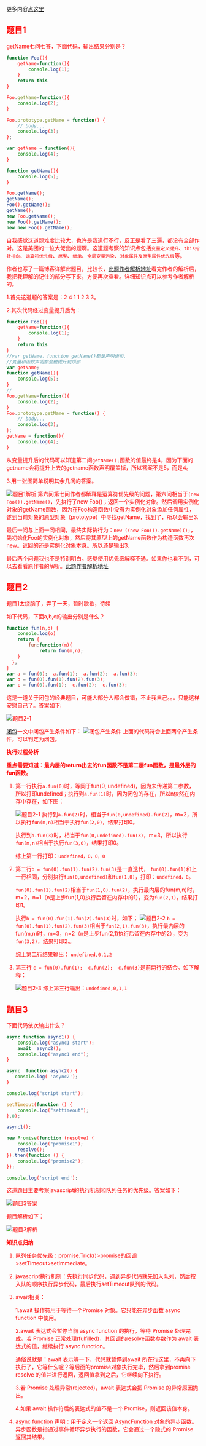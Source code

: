 更多内容[点这里](https://blog.csdn.net/w1418899532/article/details/91446177)

## <font color="red">题目1
getName七问七答，下面代码，输出结果分别是？

```javascript
function Foo(){
    getName=function(){
        console.log(1);
    }
    return this
}

Foo.getName=function(){
    console.log(2);
}

Foo.prototype.getName = function() {
    // body...
    console.log(3);
};

var getName = function(){
    console.log(4);
}

function getName(){
    console.log(5);
}

Foo.getName();
getName();
Foo().getName();
getName();
new Foo.getName();
new Foo().getName();
new new Foo().getName();
```

自我感觉这道题难度比较大，也许是我道行不行，反正是看了三遍，都没有全部作对。这是美团的一位大佬出的题啊。这道题考察的知识点包括`变量定义提升`、`this指针指向`、`运算符优先级`、`原型`、`继承`、`全局变量污染`、`对象属性及原型属性优先级`等。

作者也写了一篇博客详解此题目，比较长，[此题作者解析地址](https://www.cnblogs.com/xxcanghai/archive/2016/02/14/5189353.html)看完作者的解析后，我把我理解的记住的部分写下来，方便再次查看。详细知识点可以参考作者解析的。

1.首先这道题的答案是：2 4 1 1 2 3 3。

2.其次代码经过变量提升后为：

```javascript
function Foo(){
    getName=function(){
        console.log(1);
    }
    return this
}
//var getName，function getName()都是声明语句,
//变量和函数声明都会被提升到顶部
var getName;
function getName(){
    console.log(5);
}
//
Foo.getName=function(){
    console.log(2);
}
Foo.prototype.getName = function() {
    // body...
    console.log(3);
};
getName = function(){
    console.log(4);
}   
```
从变量提升后的代码可以知道第二问`getName();`函数的值最终是4，因为下面的getname会将提升上去的getname函数声明覆盖掉，所以答案不是5，而是4。

3.用一张图简单说明其余几问的答案。


![题目1解析](https://img-blog.csdnimg.cn/2019061117355729.png?x-oss-process=image/watermark,type_ZmFuZ3poZW5naGVpdGk,shadow_10,text_aHR0cHM6Ly9ibG9nLmNzZG4ubmV0L3cxNDE4ODk5NTMy,size_16,color_FFFFFF,t_70)
第六问第七问作者都解释是运算符优先级的问题，第六问相当于`(new Foo()).getName()`，先执行了new Foo()；返回一个实例化对象。然后调用实例化对象的getName函数，因为在Foo构造函数中没有为实例化对象添加任何属性，遂到当前对象的原型对象（prototype）中寻找getName，找到了，所以会输出3.

最后一问与上面一问相同，最终实际执行为：`new ((new Foo()).getName)();`，先初始化Foo的实例化对象，然后将其原型上的getName函数作为构造函数再次new。返回的还是实例化对象本身。所以还是输出3.

最后两个问题我也不是特别明白。感觉使用优先级解释不通。如果你也看不到，可以去看看原作者的解析。[此题作者解析地址](https://www.cnblogs.com/xxcanghai/archive/2016/02/14/5189353.html)

## <font color="red">题目2
题目1太烧脑了，弄了一天，暂时歇歇，待续

如下代码，下面a,b,c的输出分别是什么？

```javascript
function fun(n,o) {
    console.log(o)
    return {
        fun:function(m){
            return fun(m,n);
    }
  };
}
var a = fun(0);  a.fun(1);  a.fun(2);  a.fun(3);
var b = fun(0).fun(1).fun(2).fun(3);
var c = fun(0).fun(1);  c.fun(2);  c.fun(3);
```

这是一道关于闭包的经典题目，可能大部分人都会做错，不止我自己。。。只能这样安慰自己了。答案如下:

![题目2-1](https://img-blog.csdnimg.cn/20190612172013912.png?x-oss-process=image/watermark,type_ZmFuZ3poZW5naGVpdGk,shadow_10,text_aHR0cHM6Ly9ibG9nLmNzZG4ubmV0L3cxNDE4ODk5NTMy,size_16,color_FFFFFF,t_70)

[闭包](https://blog.csdn.net/w1418899532/article/details/84785314)一文中闭包产生条件如下：
![闭包产生条件](https://img-blog.csdnimg.cn/20190612162024496.png)
上面的代码符合上面两个产生条件，可以判定为闭包。

**执行过程分析**

**重点需要知道：最内层的return出去的fun函数不是第二层fun函数，是最外层的fun函数。**

1. 第一行执行`a.fun(0)`时，等同于fun(0, undefined)，因为未传递第二参数，所以打印undefined；执行到`a.fun(1)`时，因为闭包的存在，所以n依然在内存中存在，如下图：

    ![题目2-1](https://img-blog.csdnimg.cn/20190612163149195.png)
执行到`a.fun(2)`时，相当于`fun(0,undefined).fun(2)`，m=2，所以执行`fun(m,n)`相当于执行`fun(2,0)`，结果打印0。

    执行到`a.fun(3)`时，相当于`fun(0,undefined).fun(3)`，m=3，所以执行`fun(m,n)`相当于执行`fun(3,0)`，结果打印0。

    综上第一行打印：`undefined，0，0，0`

2. 第二行`b = fun(0).fun(1).fun(2).fun(3)`是一直迭代， `fun(0).fun(1)`和上一行相同，分别执行`fun(0,undefined)`和`fun(1,0)`，打印：`undefined，0`。

     `fun(0).fun(1).fun(2)`相当于`fun(1,0).fun(2)`，执行最内层的fun(m,n)时，m=2，n=1（n是上步fun(1,0)执行后留在内存中的1），变为`fun(2,1)`，结果打印1。
     
     执行`b = fun(0).fun(1).fun(2).fun(3)`时，如下；
     ![题目2-2](https://img-blog.csdnimg.cn/20190612170819132.png)
    `b = fun(0).fun(1).fun(2).fun(3)`相当于`fun(2,1).fun(3)`，执行最内层的fun(m,n)时，m=3，n=2（n是上步fun(2,1)执行后留在内存中的2），变为`fun(3,2)`，结果打印2.。

    综上第二行结果输出： `undefined,0,1,2`

3. 第三行 `c = fun(0).fun(1);  c.fun(2);  c.fun(3)`是前两行的结合。如下解释：

    ![题目2-3](https://img-blog.csdnimg.cn/20190612171729981.png)
综上第三行输出：`undefined,0,1,1`

## <font color="red">题目3
下面代码依次输出什么？

```javascript
async function async1() {
    console.log("async1 start");
    await  async2();
    console.log("async1 end");
}

async  function async2() {
   console.log( 'async2');
}

console.log("script start");

setTimeout(function () {
    console.log("settimeout");
},0);

async1();

new Promise(function (resolve) {
    console.log("promise1");
    resolve();
}).then(function () {
    console.log("promise2");
});

console.log('script end');
```

这道题目主要考察javascript的执行机制和队列任务的优先级。答案如下：

![题目3答案](https://img-blog.csdnimg.cn/2019061217322941.png)

题目解析如下：

![题目3解析](https://img-blog.csdnimg.cn/2019061218525747.png?x-oss-process=image/watermark,type_ZmFuZ3poZW5naGVpdGk,shadow_10,text_aHR0cHM6Ly9ibG9nLmNzZG4ubmV0L3cxNDE4ODk5NTMy,size_16,color_FFFFFF,t_70)

**知识点归纳**

1. 队列任务优先级：promise.Trick()>promise的回调>setTimeout>setImmediate。

2. javascript执行机制：先执行同步代码，遇到异步代码就先加入队列，然后按入队的顺序执行异步代码，最后执行setTimeout队列的代码。

3. await相关：

    1.await  操作符用于等待一个Promise 对象。它只能在异步函数 async function 中使用。

    2.await 表达式会暂停当前 async function 的执行，等待 Promise 处理完成。若 Promise 正常处理(fulfilled)，其回调的resolve函数参数作为 await 表达式的值，继续执行 async function。

    通俗说就是：await 表示等一下，代码就暂停到await 所在行这里，不再向下执行了，它等什么呢？等后面的promise对象执行完毕，然后拿到promise resolve 的值并进行返回，返回值拿到之后，它继续向下执行。

    3.若 Promise 处理异常(rejected)，await 表达式会把 Promise 的异常原因抛出。

    4.如果 await 操作符后的表达式的值不是一个 Promise，则返回该值本身。

4. async function 声明：用于定义一个返回 AsyncFunction 对象的异步函数。异步函数是指通过事件循环异步执行的函数，它会通过一个隐式的 Promise 返回其结果。

